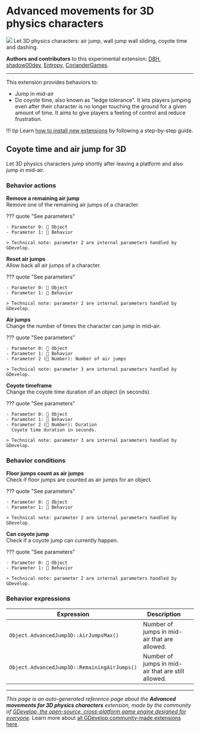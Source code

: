 # Advanced movements for 3D physics characters

<img src="https://resources.gdevelop-app.com/assets/Icons/Line Hero Pack/Master/SVG/Sports and Fitness/Sports and Fitness_training_running_run.svg" class="extension-icon"></img>
Let 3D physics characters: air jump, wall jump wall sliding, coyote time and dashing.

**Authors and contributors** to this experimental extension: [D8H](https://gd.games/D8H), [shadow00dev](https://gd.games/shadow00dev), [Entropy](https://gd.games/Entropy), [CorianderGames](https://gd.games/CorianderGames).

---

This extension provides behaviors to:


* Jump in mid-air
* Do coyote time, also known as "ledge tolerance". It lets players jumping even after their character is no longer touching the ground for a given amount of time. It aims to give players a feeling of control and reduce frustration.

!!! tip
    Learn [how to install new extensions](/gdevelop5/extensions/search) by following a step-by-step guide.



## Coyote time and air jump for 3D 

Let 3D physics characters jump shortly after leaving a platform and also jump in mid-air. 

### Behavior actions

**Remove a remaining air jump**  
Remove one of the remaining air jumps of a character.

??? quote "See parameters"

    - Parameter 0: 👾 Object
    - Parameter 1: 🧩 Behavior

    > Technical note: parameter 2 are internal parameters handled by GDevelop.

**Reset air jumps**  
Allow back all air jumps of a character.

??? quote "See parameters"

    - Parameter 0: 👾 Object
    - Parameter 1: 🧩 Behavior

    > Technical note: parameter 2 are internal parameters handled by GDevelop.

**Air jumps**  
Change the number of times the character can jump in mid-air.

??? quote "See parameters"

    - Parameter 0: 👾 Object
    - Parameter 1: 🧩 Behavior
    - Parameter 2 (🔢 Number): Number of air jumps

    > Technical note: parameter 3 are internal parameters handled by GDevelop.

**Coyote timeframe**  
Change the coyote time duration of an object (in seconds).

??? quote "See parameters"

    - Parameter 0: 👾 Object
    - Parameter 1: 🧩 Behavior
    - Parameter 2 (🔢 Number): Duration
      Coyote time duration in seconds.

    > Technical note: parameter 3 are internal parameters handled by GDevelop.

### Behavior conditions

**Floor jumps count as air jumps**  
Check if floor jumps are counted as air jumps for an object.

??? quote "See parameters"

    - Parameter 0: 👾 Object
    - Parameter 1: 🧩 Behavior

    > Technical note: parameter 2 are internal parameters handled by GDevelop.

**Can coyote jump**  
Check if a coyote jump can currently happen.

??? quote "See parameters"

    - Parameter 0: 👾 Object
    - Parameter 1: 🧩 Behavior

    > Technical note: parameter 2 are internal parameters handled by GDevelop.

### Behavior expressions

| Expression | Description |  |
|-----|-----|-----|
| `Object.AdvancedJump3D::AirJumpsMax()` | Number of jumps in mid-air that are allowed. ||
| `Object.AdvancedJump3D::RemainingAirJumps()` | Number of jumps in mid-air that are still allowed. ||


---

*This page is an auto-generated reference page about the **Advanced movements for 3D physics characters** extension, made by the community of [GDevelop, the open-source, cross-platform game engine designed for everyone](https://gdevelop.io/).* Learn more about [all GDevelop community-made extensions here](/gdevelop5/extensions).